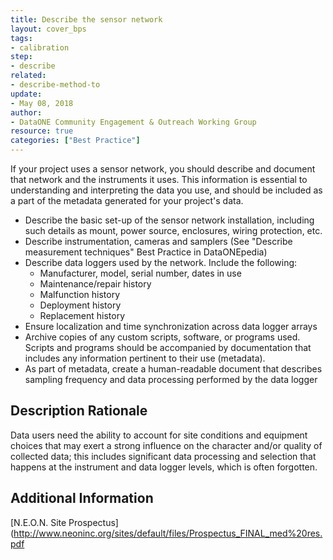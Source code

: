 ```yaml
---
title: Describe the sensor network
layout: cover_bps
tags:
- calibration
step:
- describe
related:
- describe-method-to
update:
- May 08, 2018
author:
- DataONE Community Engagement & Outreach Working Group
resource: true
categories: ["Best Practice"]
---
```



If your project uses a sensor network, you should describe and document that network and the instruments it uses. This information is essential to understanding and interpreting the data you use, and should be included as a part of the metadata generated for your project's data.

- Describe the basic set-up of the sensor network installation, including such details as mount, power source, enclosures, wiring protection, etc.
- Describe instrumentation, cameras and samplers (See "Describe measurement techniques" Best Practice in DataONEpedia)
- Describe data loggers used by the network. Include the following:
  - Manufacturer, model, serial number, dates in use
  - Maintenance/repair history
  - Malfunction history
  - Deployment history
  - Replacement history
- Ensure localization and time synchronization across data logger arrays
- Archive copies of any custom scripts, software, or programs used. Scripts and programs should be accompanied by documentation that includes any information pertinent to their use (metadata).
- As part of metadata, create a human-readable document that describes sampling frequency and data processing performed by the data logger

## Description Rationale

Data users need the ability to account for site conditions and equipment choices that may exert a strong influence on the character and/or quality of collected data; this includes significant data processing and selection that happens at the instrument and data logger levels, which is often forgotten.

## Additional Information

[N.E.O.N. Site Prospectus](http://www.neoninc.org/sites/default/files/Prospectus_FINAL_med%20res.pdf
